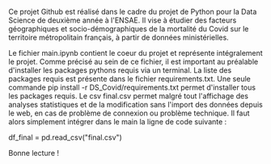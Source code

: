 Ce projet Github est réalisé dans le cadre du projet de Python pour la Data Science de deuxième année à l'ENSAE.
Il vise à étudier des facteurs géographiques et socio-démographiques de la mortalité du Covid sur le territoire métropolitain français, à partir de données ministérielles. 

Le fichier main.ipynb contient le coeur du projet et représente intégralement le projet. Comme précisé au sein de ce fichier, il est important au préalable d'installer les packages pythons requis via un terminal. La liste des packages requis est présente dans le fichier requirements.txt. Une seule commande pip install -r DS_Covid/requirements.txt permet d'installer tous les packages requis.
Le csv final.csv permet malgré tout l'affichage des analyses statistiques et de la modification sans l'import des données depuis le web, en cas de problème de connexion ou problème technique. Il faut alors simplement intégrer dans le main la ligne de code suivante :

df_final = pd.read_csv("final.csv")

Bonne lecture !